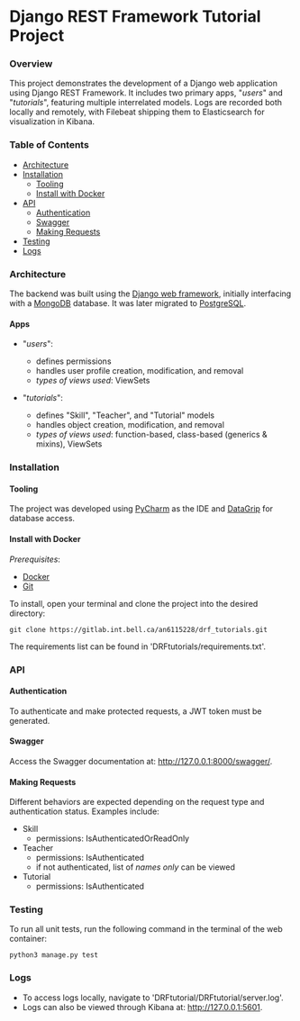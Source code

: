 # Django REST Framework Tutorial Project

### Overview
This project demonstrates the development of a Django web application using Django REST Framework. It includes two primary apps, "_users_" and "_tutorials_", featuring multiple interrelated models. Logs are recorded both locally and remotely, with Filebeat shipping them to Elasticsearch for visualization in Kibana.

### Table of Contents
- [Architecture](#architecture)
- [Installation](#installation)
  * [Tooling](#tooling)
  * [Install with Docker](#install-with-docker)
- [API](#api)
  * [Authentication](#authentication)
  * [Swagger](#swagger)
  * [Making Requests](#making-requests)
- [Testing](#testing)
- [Logs](#logs)

### Architecture
The backend was built using the [Django web framework](https://www.djangoproject.com/), initially interfacing with a
[MongoDB](https://www.mongodb.com/) database. It was later migrated to [PostgreSQL](https://www.postgresql.org/).

#### Apps
- "_users_":
  * defines permissions
  * handles user profile creation, modification, and removal
  * _types of views used_: ViewSets


- "_tutorials_":
  * defines "Skill", "Teacher", and "Tutorial" models
  * handles object creation, modification, and removal
  * _types of views used_: function-based, class-based (generics & mixins), ViewSets

### Installation
#### Tooling
The project was developed using [PyCharm](https://www.jetbrains.com/pycharm/) as the IDE and
[DataGrip](https://www.jetbrains.com/datagrip/) for database access.

#### Install with Docker
_Prerequisites_:
* [Docker](https://docs.docker.com/docker-for-mac/install/)
* [Git](https://git-scm.com/download/mac)

To install, open your terminal and clone the project into the desired directory:
```
git clone https://gitlab.int.bell.ca/an6115228/drf_tutorials.git
```
The requirements list can be found in 'DRFtutorials/requirements.txt'.

### API
#### Authentication
To authenticate and make protected requests, a JWT token must be generated.
#### Swagger
Access the Swagger documentation at: http://127.0.0.1:8000/swagger/.
#### Making Requests
Different behaviors are expected depending on the request type and authentication status. Examples include:
- Skill
  * permissions: IsAuthenticatedOrReadOnly
- Teacher
  * permissions: IsAuthenticated
  * if not authenticated, list of _names only_ can be viewed
- Tutorial
  * permissions: IsAuthenticated

### Testing
To run all unit tests, run the following command in the terminal of the web container:
```
python3 manage.py test
```

### Logs
* To access logs locally, navigate to 'DRFtutorial/DRFtutorial/server.log'.
* Logs can also be viewed through Kibana at: http://127.0.0.1:5601.
